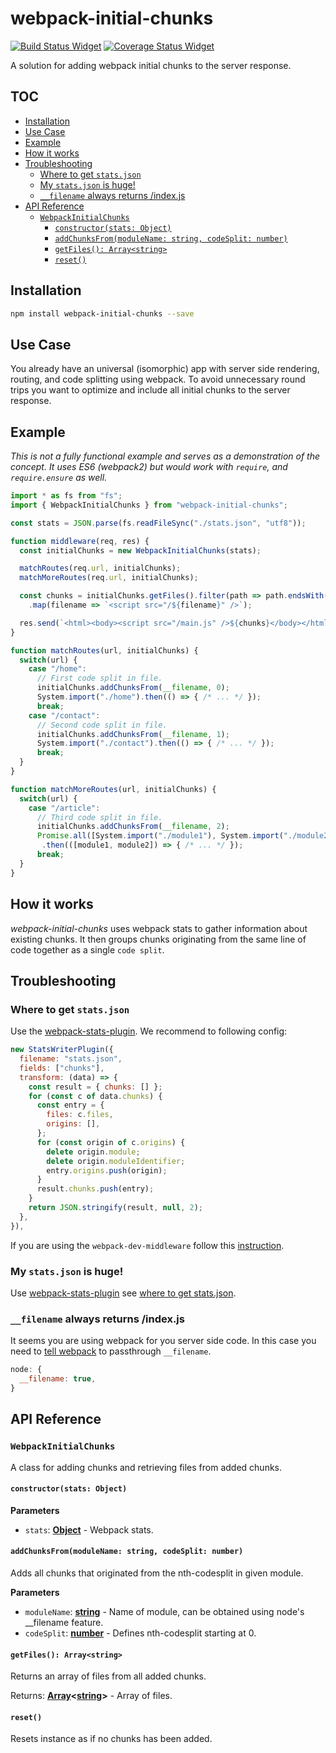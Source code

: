 # webpack-initial-chunks

[![Build Status Widget]][build status]
[![Coverage Status Widget]][coverage status]

[build status]: https://travis-ci.org/wikiwi/webpack-initial-chunks

[build status widget]: https://travis-ci.org/wikiwi/webpack-initial-chunks.svg?branch=master

[coverage status]: https://coveralls.io/github/wikiwi/webpack-initial-chunks?branch=master

[coverage status widget]: https://coveralls.io/repos/github/wikiwi/webpack-initial-chunks/badge.svg?branch=master

A solution for adding webpack initial chunks to the server response.

## TOC

<!-- toc -->

- [Installation](#installation)
- [Use Case](#use-case)
- [Example](#example)
- [How it works](#how-it-works)
- [Troubleshooting](#troubleshooting)
  * [Where to get `stats.json`](#where-to-get-statsjson)
  * [My `stats.json` is huge!](#my-statsjson-is-huge)
  * [`__filename` always returns /index.js](#__filename-always-returns-indexjs)
- [API Reference](#api-reference)
  * [`WebpackInitialChunks`](#webpackinitialchunks)
    + [`constructor(stats: Object)`](#constructorstats-object)
    + [`addChunksFrom(moduleName: string, codeSplit: number)`](#addchunksfrommodulename-string-codesplit-number)
    + [`getFiles(): Array<string>`](#getfiles-arraystring)
    + [`reset()`](#reset)

<!-- tocstop -->

## Installation

```sh
npm install webpack-initial-chunks --save
```

## Use Case

You already have an universal (isomorphic) app with server side rendering,
routing, and code splitting using webpack. To avoid unnecessary round trips
you want to optimize and include all initial chunks to the server response.

## Example

_This is not a fully functional example and serves as a demonstration of the
concept. It uses ES6 (webpack2) but would work with `require`, and `require.ensure`
as well._

```javascript
import * as fs from "fs";
import { WebpackInitialChunks } from "webpack-initial-chunks";

const stats = JSON.parse(fs.readFileSync("./stats.json", "utf8"));

function middleware(req, res) {
  const initialChunks = new WebpackInitialChunks(stats);

  matchRoutes(req.url, initialChunks);
  matchMoreRoutes(req.url, initialChunks);

  const chunks = initialChunks.getFiles().filter(path => path.endsWith(".js"))
    .map(filename => `<script src="/${filename}" />`);

  res.send(`<html><body><script src="/main.js" />${chunks}</body></html>`);
}

function matchRoutes(url, initialChunks) {
  switch(url) {
    case "/home":
      // First code split in file.
      initialChunks.addChunksFrom(__filename, 0);
      System.import("./home").then(() => { /* ... */ });
      break;
    case "/contact":
      // Second code split in file.
      initialChunks.addChunksFrom(__filename, 1);
      System.import("./contact").then(() => { /* ... */ });
      break;
  }
}

function matchMoreRoutes(url, initialChunks) {
  switch(url) {
    case "/article":
      // Third code split in file.
      initialChunks.addChunksFrom(__filename, 2);
      Promise.all([System.import("./module1"), System.import("./module2")])
       .then(([module1, module2]) => { /* ... */ });
      break;
  }
}
```

## How it works

_webpack-initial-chunks_ uses webpack stats to gather information about existing
chunks. It then groups chunks originating from the same line of code together as
a single `code split`.

## Troubleshooting

### Where to get `stats.json`

Use the [webpack-stats-plugin](https://github.com/FormidableLabs/webpack-stats-plugin).
We recommend to following config:

```javascript
new StatsWriterPlugin({
  filename: "stats.json",
  fields: ["chunks"],
  transform: (data) => {
    const result = { chunks: [] };
    for (const c of data.chunks) {
      const entry = {
        files: c.files,
        origins: [],
      };
      for (const origin of c.origins) {
        delete origin.module;
        delete origin.moduleIdentifier;
        entry.origins.push(origin);
      }
      result.chunks.push(entry);
    }
    return JSON.stringify(result, null, 2);
  },
}),
```

If you are using the `webpack-dev-middleware` follow this [instruction](https://github.com/webpack/webpack-dev-middleware#server-side-rendering).

### My `stats.json` is huge!

Use [webpack-stats-plugin](https://github.com/FormidableLabs/webpack-stats-plugin) see [where to get stats.json](#where-to-get-statsjson).

### `__filename` always returns /index.js

It seems you are using webpack for you server side code. In this case
you need to [tell webpack](https://webpack.github.io/docs/api-in-modules.html#__filename) to passthrough `__filename`.

```javascript
node: {
  __filename: true,
}
```

## API Reference

### `WebpackInitialChunks`

A class for adding chunks and retrieving files from added chunks.

#### `constructor(stats: Object)`

**Parameters**

-   `stats`: **[Object](https://developer.mozilla.org/en-US/docs/Web/JavaScript/Reference/Global_Objects/Object)** - Webpack stats.

#### `addChunksFrom(moduleName: string, codeSplit: number)`

Adds all chunks that originated from the nth-codesplit in
given module.

**Parameters**

-   `moduleName`: **[string](https://developer.mozilla.org/en-US/docs/Web/JavaScript/Reference/Global_Objects/String)** - Name of module, can be obtained using node's \_\_filename feature.
-   `codeSplit`: **[number](https://developer.mozilla.org/en-US/docs/Web/JavaScript/Reference/Global_Objects/Number)** - Defines nth-codesplit starting at 0.

#### `getFiles(): Array<string>`

Returns an array of files from all added chunks.

Returns: **[Array](https://developer.mozilla.org/en-US/docs/Web/JavaScript/Reference/Global_Objects/Array)&lt;[string](https://developer.mozilla.org/en-US/docs/Web/JavaScript/Reference/Global_Objects/String)>** - Array of files.

#### `reset()`

Resets instance as if no chunks has been added.
